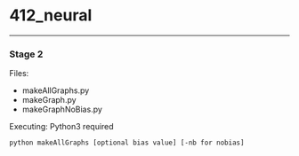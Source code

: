 # 412_neural
----------------
### Stage 2

Files: 
* makeAllGraphs.py
* makeGraph.py
* makeGraphNoBias.py

Executing: Python3 required

```
python makeAllGraphs [optional bias value] [-nb for nobias]
```